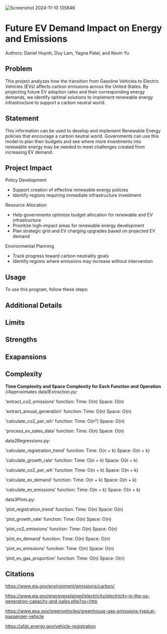 

![Screenshot 2024-11-10 135846](https://github.com/user-attachments/assets/66baea72-f700-442b-b0fa-742600d95c47)

# Future EV Demand Impact on Energy and Emissions
Authors: Daniel Huynh, Duy Lam, Yagna Patel, and Kevin Yu

## Problem
This project analyzes how the transition from Gasoline Vehicles to Electric Vehicles (EVs) affects carbon emissions across the United States. By projecting future EV adoption rates and their corresponding energy demands, we identify optimal solutions to implement renewable energy infrastructure to support a carbon neutral world.

## Statement
This information can be used to develop and implement Renewable Energy policies that encourage a carbon neutral world. Governments can use this model to plan their budgets and see where more investments into renewable energy may be needed to meet challenges created from increasing EV demand.

## Project Impact

Policy Development
- Support creation of effective renewable energy policies
- Identify regions requiring immediate infrastructure investment

Resource Allocation
- Help governments optimize budget allocation for renewable and EV infrastructure
- Prioritize high-impact areas for renewable energy development
- Plan strategic grid and EV charging upgrades based on projected EV demand

Environmental Planning
- Track progress toward carbon neutrality goals
- Identify regions where emissions may increase without intervention

## Usage
To use this program, follow these steps:

## Additional Details

## Limits

## Strengths

## Exapansions

## Complexity
**Time Complexity and Space Complexity for Each Function and Operation** //Approximates
data1Extraction.py:

'extract_co2_emissions' function: Time: O(n) Space: O(n)

'extract_annual_generation' function: Time: O(n) Space: O(n)

'calculate_co2_per_wh' function: Time: O(n²) Space: O(n)

'process_ev_sales_data' function: Time: O(n) Space: O(n)

data2Regressions.py:

'calculate_registration_trend' function: Time: O(n + k) Space: O(n + k)

'calculate_growth_rate' function: Time: O(n + k) Space: O(n + k)

'calculate_co2_per_wh' function: Time: O(n + k) Space: O(n + k)

'calculate_ev_demand' function: Time: O(n + k) Space: O(n + k)

'calculate_ev_emissions' function: Time: O(n + k) Space: O(n + k)

data3Plots.py:

'plot_registration_trend' function: Time: O(n) Space: O(n)

'plot_growth_rate' function: Time: O(n) Space: O(n)

'plot_co2_emissions' function: Time: O(n) Space: O(n)

'plot_ev_demand' function: Time: O(n) Space: O(n)

'plot_ev_emissions' function: Time: O(n) Space: O(n)

'plot_ev_gas_proportion' function: Time: O(n) Space: O(n)


## Citations

https://www.eia.gov/environment/emissions/carbon/

https://www.eia.gov/energyexplained/electricity/electricity-in-the-us-generation-capacity-and-sales.php?os=http

https://www.epa.gov/greenvehicles/greenhouse-gas-emissions-typical-passenger-vehicle

https://afdc.energy.gov/vehicle-registration


